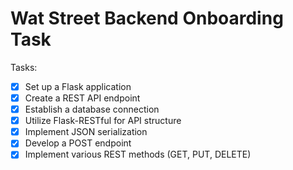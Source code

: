 # Wat Street Backend Onboarding Task

Tasks:

- [x] Set up a Flask application
- [x] Create a REST API endpoint
- [x] Establish a database connection
- [x] Utilize Flask-RESTful for API structure
- [x] Implement JSON serialization
- [x] Develop a POST endpoint
- [x] Implement various REST methods (GET, PUT, DELETE)
